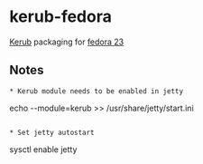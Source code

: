 # kerub-fedora

[Kerub](https://github.com/K0zka/kerub) packaging for [fedora 23](http://fedoraproject.org)

## Notes

```
* Kerub module needs to be enabled in jetty
```
echo --module=kerub >> /usr/share/jetty/start.ini
```

* Set jetty autostart
```
sysctl enable jetty
```

